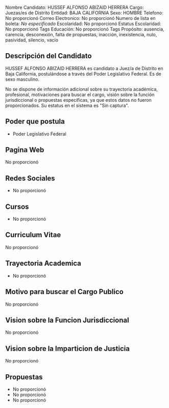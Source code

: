 Nombre Candidato: HUSSEF ALFONSO ABIZAID HERRERA
Cargo: Juezas/es de Distrito
Entidad: BAJA CALIFORNIA
Sexo: HOMBRE
Telefono: No proporcionó
Correo Electronico: No proporcionó
Numero de lista en boleta: *No especificado*
Escolaridad: No proporcionó
Estatus Escolaridad: No proporcionó
Tags Educación: No proporcionó
Tags Propósito: ausencia, carencia, desconexión, falta de propuestas, inacción, inexistencia, nulo, pasividad, silencio, vacío


## Descripción del Candidato 

HUSSEF ALFONSO ABIZAID HERRERA es candidato a Juez/a de Distrito en Baja California, postulándose a través del Poder Legislativo Federal. Es de sexo masculino.

No se dispone de información adicional sobre su trayectoria académica, profesional, motivaciones para buscar el cargo, visión sobre la función jurisdiccional o propuestas específicas, ya que estos datos no fueron proporcionados. Su estatus en el sistema es "Sin captura".


## Poder que postula

- Poder Legislativo Federal


## Pagina Web

No proporcionó


## Redes Sociales

- No proporcionó


## Cursos

- No proporcionó


## Curriculum Vitae

No proporcionó


## Trayectoria Academica

- No proporcionó


## Motivo para buscar el Cargo Publico

No proporcionó


## Vision sobre la Funcion Jurisdiccional

No proporcionó


## Vision sobre la Imparticion de Justicia

No proporcionó


## Propuestas

- No proporcionó
- No proporcionó
- No proporcionó

